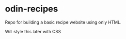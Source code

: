 # odin-recipes

Repo for building a basic recipe website using only HTML.<br>

Will style this later with CSS <br>
